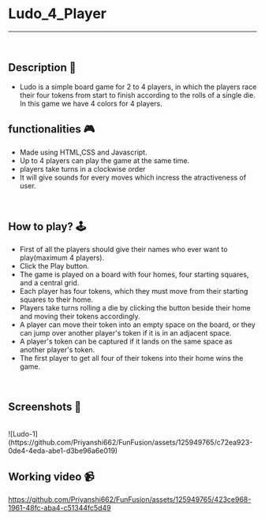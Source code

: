 # **Ludo_4_Player** 

---

<br>

## **Description 📃**
<!-- add your game description here  -->
- Ludo is a simple board game for 2 to 4 players, in which the players race their four tokens from start to finish according to the rolls of a single die. In this game we have 4 colors for 4 players.

## **functionalities 🎮**
<!-- add functionalities over here -->
- Made using HTML,CSS and Javascript.
- Up to 4 players can play the game at the same time.
- players take turns in a clockwise order
- It will give sounds for every moves which incress the atractiveness of user.
<br>

## **How to play? 🕹️**
<!-- add the steps how to play games -->
- First of all the players should give their names who ever want to play(maximum 4 players).
- Click the Play button.
- The game is played on a board with four homes, four starting squares, and a central grid.
- Each player has four tokens, which they must move from their starting squares to their home.
- Players take turns rolling a die by clicking the button beside their home and moving their tokens accordingly.
- A player can move their token into an empty space on the board, or they can jump over another player's token if it is in an adjacent space.
- A player's token can be captured if it lands on the same space as another player's token.
- The first player to get all four of their tokens into their home wins the game.

<br>

## **Screenshots 📸**

<br>
<!-- add your screenshots like this -->
![Ludo-1](https://github.com/Priyanshi662/FunFusion/assets/125949765/c72ea923-0de4-4eda-abe1-d3be96a6e019)

<br>

## **Working video 📹**
<!-- add your working video over here -->

https://github.com/Priyanshi662/FunFusion/assets/125949765/423ce968-1961-48fc-aba4-c51344fc5d49

